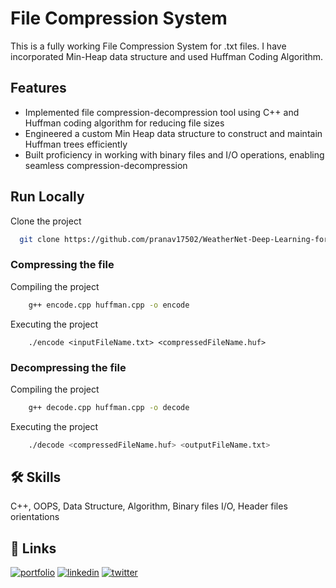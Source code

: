 
# File Compression System

This is a fully working File Compression System for .txt files. I have incorporated Min-Heap data structure and used Huffman Coding Algorithm.


## Features

- Implemented file compression-decompression tool using C++ and Huffman coding algorithm for reducing file sizes
- Engineered a custom Min Heap data structure to construct and maintain Huffman trees efficiently
- Built proficiency in working with binary files and I/O operations, enabling seamless compression-decompression




## Run Locally

Clone the project

```bash
  git clone https://github.com/pranav17502/WeatherNet-Deep-Learning-for-Weather-Image-Classification/
```
### Compressing the file

Compiling the project
```bash
    g++ encode.cpp huffman.cpp -o encode
```

Executing the project
```bask
    ./encode <inputFileName.txt> <compressedFileName.huf>
```

### Decompressing the file

Compiling the project
```bash
    g++ decode.cpp huffman.cpp -o decode
```

Executing the project
```bash
    ./decode <compressedFileName.huf> <outputFileName.txt>
```




## 🛠 Skills
C++, OOPS, Data Structure, Algorithm, Binary files I/O, Header files orientations 

## 🔗 Links
[![portfolio](https://img.shields.io/badge/my_portfolio-000?style=for-the-badge&logo=ko-fi&logoColor=white)](https://pranav17502.github.io/BinaryOdyssey.github.io/)
[![linkedin](https://img.shields.io/badge/linkedin-0A66C2?style=for-the-badge&logo=linkedin&logoColor=white)](https://www.linkedin.com/pranavchaudhariiitbombay)
[![twitter](https://img.shields.io/badge/twitter-1DA1F2?style=for-the-badge&logo=twitter&logoColor=white)](https://twitter.com/pranav17502)


